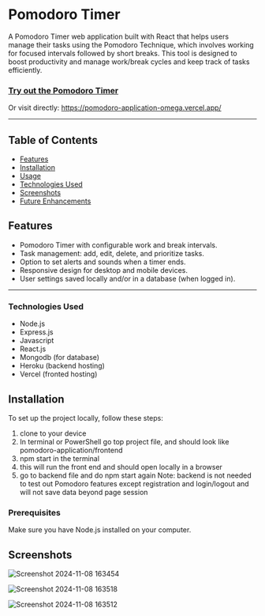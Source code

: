 
# Pomodoro Timer

A Pomodoro Timer web application built with React that helps users manage their tasks using the Pomodoro Technique, which involves working for focused intervals followed by short breaks. This tool is designed to boost productivity and manage work/break cycles and keep track of tasks efficiently.

### [Try out the Pomodoro Timer](https://pomodoro-application-omega.vercel.app/)
Or visit directly: https://pomodoro-application-omega.vercel.app/

---

## Table of Contents

- [Features](#features)
- [Installation](#installation)
- [Usage](#usage)
- [Technologies Used](#technologies-used)
- [Screenshots](#screenshots)
- [Future Enhancements](#future-enhancements)

## Features

- Pomodoro Timer with configurable work and break intervals.
- Task management: add, edit, delete, and prioritize tasks.
- Option to set alerts and sounds when a timer ends.
- Responsive design for desktop and mobile devices.
- User settings saved locally and/or in a database (when logged in).

---

### Technologies Used

- Node.js
- Express.js
- Javascript
- React.js
- Mongodb (for database)
- Heroku (backend hosting)
- Vercel (fronted hosting)
  
## Installation

To set up the project locally, follow these steps:
1. clone to your device
2. In terminal or PowerShell go top project file, and should look like pomodoro-application/frontend
3. npm start in the terminal
4. this will run the front end and should open locally in a browser
5. go to backend file and do npm start again
   Note: backend is not needed to test out Pomodoro features except registration and login/logout and will not save data beyond page session

### Prerequisites
Make sure you have Node.js installed on your computer.

## Screenshots

![Screenshot 2024-11-08 163454](https://github.com/user-attachments/assets/19366a1d-7b4d-4cbe-9fa8-69596a2758a6)

![Screenshot 2024-11-08 163518](https://github.com/user-attachments/assets/7c43cfa7-1ee2-4bc9-9d41-00014dfa2361)

![Screenshot 2024-11-08 163512](https://github.com/user-attachments/assets/2082e5b9-d3b3-48b2-b053-79770e4cf531)
